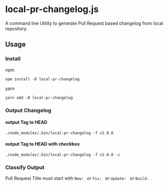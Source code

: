 # local-pr-changelog.js

A command line Utility to generate Pull Request based changelog from local repository.

## Usage

### Install
npm
```
npm install -D local-pr-changelog
```

yarn
```
yarn add -D local-pr-changelog
```

### Output Changelog

#### output Tag to HEAD 
```
./node_modules/.bin/local-pr-changelog -f v1.0.0
```

#### output Tag to HEAD with checkbox
```
./node_modules/.bin/local-pr-changelog -f v1.0.0 -c
```

### Classify Output

Pull Request Title must start with `New: ` or `Fix: ` or `Update: ` or `Build: `.





